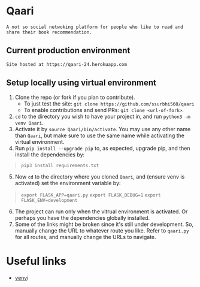 # Qaari
    A not so social netwoking platform for people who like to read and share their book recommendation.

## Current production environment
	Site hosted at https://qaari-24.herokuapp.com

## Setup locally using virtual environment
1. Clone the repo (or fork if you plan to contribute).
	- To just test the site:
		  `git clone https://github.com/ssurbhi560/qaari`
	- To enable contributions and send PRs:
		`git clone <url-of-fork>`.
2. `cd` to the directory you wish to have your project in, and run `python3 -m venv Qaari`.
3. Activate it by `source Qaari/bin/activate`. You may use any other name than `Qaari`, but make sure to use the same name while activating the virtual environment.
4. Run `pip install --upgrade pip` to, as expected, upgrade pip, and then install the dependencies by:
> `pip3 install requirements.txt`
5. Now `cd` to the directory where you cloned `Qaari`, and (ensure venv is activated) set the environment variable by:
> `export FLASK_APP=qaari.py` 
> `export FLASK_DEBUG=1`
> `export FLASK_ENV=development`
6. The project can run only when the vitrual environment is activated. Or perhaps you have the dependencies globally installed.
7. Some of the links might be broken since it's still under development.
So, manually change the URL to whatever route you like.
Refer to `qaari.py` for all routes, and manually change the URLs to navigate.

# Useful links
  - [venv](https://docs.python.org/3/library/venv.html#module-venv)i
